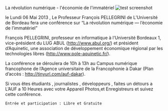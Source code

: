 
 La révolution numérique - l'économie de l'immatériel
![test screenshot](http://24.media.tumblr.com/087b1685ba8edf6a5eefa2a4e6143fa8/tumblr_mmag4zOkN71ru7xkao1_1280.png "")
    
      
le  Lundi  06  Mai 2013 , Le  Professeur François PELLEGRINI  de L’Université de 
Bordeau fera une conférence sur “La révolution numérique — l’économie de l’immatériel”







François PELLEGRINI, professeur en informatique à l’Université Bordeaux 1, vice-président du LUG ABUL (http://www.abul.org/) et président d’Aquinetic, une association de développement économique régional par les technologies libres (http://www.pole-aquinetic.fr/).



La conférence se déroulera de 10h à 13h au Campus numérique francophone de l’Agence universitaire de la Francophonie à Dakar (Plan d’accès : http://tinyurl.com/auf-dakar).


Si vous êtes étudiants , journalistes , développeurs , faites un détours a L’AUF  a 10 Heures avec votre Appareil Photos,et Enregistreurs et suivez cette conférence.



	Entrée et participation : Libre et Gratuite

    
    
    



    



    



    



    



    



 
    
     